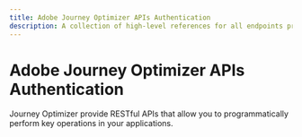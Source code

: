 ```yaml
---
title: Adobe Journey Optimizer APIs Authentication
description: A collection of high-level references for all endpoints provided by Adobe Journey Optimizer APIs.
---
```


# Adobe Journey Optimizer APIs Authentication

Journey Optimizer provide RESTful APIs that allow you to programmatically perform key operations in your applications.

